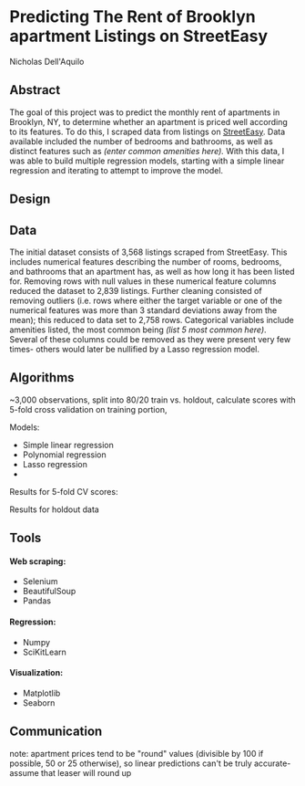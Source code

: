 # Predicting The Rent of Brooklyn apartment Listings on StreetEasy
Nicholas Dell'Aquilo

## Abstract

The goal of this project was to predict the monthly rent of apartments in Brooklyn, NY, to determine whether an apartment is priced well according to its features. To do this, I scraped data from listings on [StreetEasy](https://streeteasy.com/for-rent/brooklyn). Data available included the number of bedrooms and bathrooms, as well as distinct features such as *(enter common amenities here).* With this data, I was able to build multiple regression models, starting with a simple linear regression and iterating to attempt to improve the model.

## Design



## Data

The initial dataset consists of 3,568 listings scraped from StreetEasy. This includes numerical features describing the number of rooms, bedrooms, and bathrooms that an apartment has, as well as how long it has been listed for. Removing rows with null values in these numerical feature columns reduced the dataset to 2,839 listings. Further cleaning consisted of removing outliers (i.e. rows where either the target variable or one of the numerical features was more than 3 standard deviations away from the mean); this reduced to data set to 2,758 rows. Categorical variables include amenities listed, the most common being *(list 5 most common here)*. Several of these columns could be removed as they were present very few times- others would later be nullified by a Lasso regression model.

## Algorithms

~3,000 observations, split into 80/20 train vs. holdout, calculate scores with 5-fold cross validation on training portion, 

Models:

* Simple linear regression
* Polynomial regression
* Lasso regression
* 

Results for 5-fold CV scores:


Results for holdout data

## Tools

#### Web scraping:
* Selenium
* BeautifulSoup
* Pandas

#### Regression:
* Numpy
* SciKitLearn

#### Visualization:
* Matplotlib
* Seaborn

## Communication





note: apartment prices tend to be "round" values (divisible by 100 if possible, 50 or 25 otherwise), so linear predictions can't be truly accurate- assume that leaser will round up
